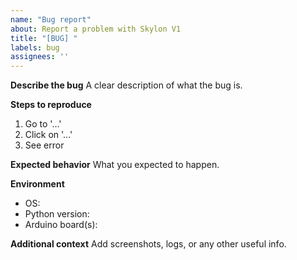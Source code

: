 ```yaml
---
name: "Bug report"
about: Report a problem with Skylon V1
title: "[BUG] "
labels: bug
assignees: ''
---
```


**Describe the bug**
A clear description of what the bug is.

**Steps to reproduce**
1. Go to '...'
2. Click on '...'
3. See error

**Expected behavior**
What you expected to happen.

**Environment**
- OS:
- Python version:
- Arduino board(s):

**Additional context**
Add screenshots, logs, or any other useful info.
